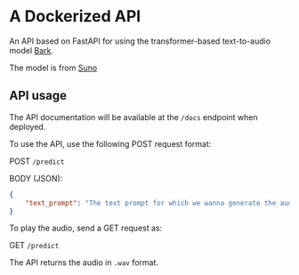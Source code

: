 # A Dockerized API

An API based on FastAPI for using the transformer-based text-to-audio model [Bark](https://github.com/suno-ai/bark).

The model is from [Suno](https://suno.ai)


## API usage

The API documentation will be available at the `/docs` endpoint when deployed.

To use the API, use the following POST request format:

POST `/predict`

BODY (JSON):

```json
{
    "text_prompt": "The text prompt for which we wanna generate the audio"
}
```

To play the audio, send a GET request as:

GET `/predict`

The API returns the audio in `.wav` format.
